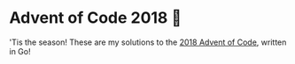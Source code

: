 # Advent of Code 2018 🎄

'Tis the season! These are my solutions to the [2018 Advent of Code](https://adventofcode.com/2018), written in Go!

